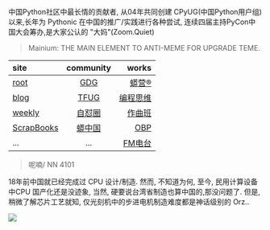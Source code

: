 中国Python社区中最长情的贡献者, 从04年共同创建 CPyUG(中国Python用户组)以来,长年为 Pythonic 在中国的推广/实践进行各种尝试, 连续四届主持PyCon中国大会筹办,是大家公认的 "大妈"(Zoom.Quiet)

> Mainium: THE MAIN ELEMENT TO ANTI-MEME FOR UPGRADE TEME.

| site | community | works |
| :-----| :----: | ----: |
| [root](http://zoomquiet.io/) | [GDG](https://blog.zhgdg.org/) | [蟒营®](https://doc.101.camp/) |
| [blog](https://blog.zoomquiet.io/pages/zoomquiet.html) | [TFUG](http://zh.tfug.world/) | [编程思维](https://py.101.camp/) |
| [weekly](http://weekly.pychina.org/) | [自怼圈](https://du.101.camp/) | [作曲班](https://mu.101.camp/) |
| [ScrapBooks](https://zoomquiet.io/collection.html) | [蟒中国](https://pychina.org/) | [OBP](https://zoomquiet.io/obp/index.html) |
| ... | ... | [FM电台](https://fm.101.camp/) |


> ​呢喃/ NN 4101

18年前中国就已经完成过 CPU 设计/制造.
然而,
不知道为何,
至今,
民用计算设备中CPU 国产化还是没迹象,
当然,
硬要说台湾省制造也算中国的,那没问题了.
但是,
稍微了解芯片工艺就知,
仅光刻机中的步进电机制造难度都是神话级别的 Orz..


![](http://ydlj.zoomquiet.top/ipic/2020-08-09-zq42-today-card-2008.010.jpeg)
